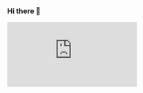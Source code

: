 ### Hi there 👋
  [![My languages](https://github-stats-evirunurm.vercel.app/api/langauges.js?username=kaffediem)](https://github.com/evirunurm/github-stats)

<!--
**KaffeDiem/KaffeDiem** is a ✨ _special_ ✨ repository because its `README.md` (this file) appears on your GitHub profile.

Here are some ideas to get you started:

- 🔭 I’m currently working on ...
- 🌱 I’m currently learning ...
- 👯 I’m looking to collaborate on ...
- 🤔 I’m looking for help with ...
- 💬 Ask me about ...
- 📫 How to reach me: ...
- 😄 Pronouns: ...
- ⚡ Fun fact: ...
-->
